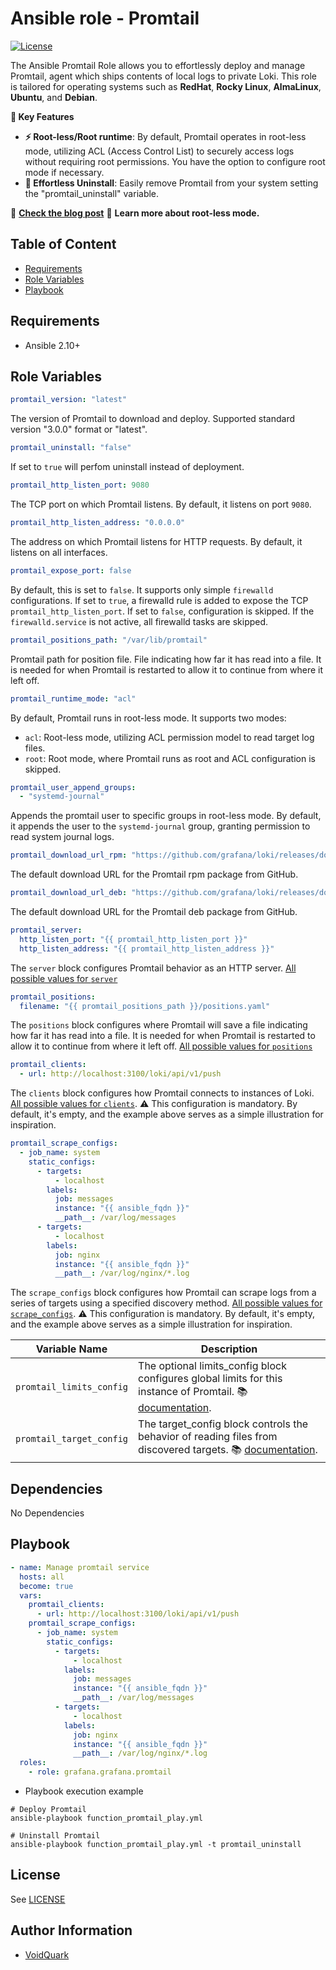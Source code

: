 # Ansible role - Promtail

[![License](https://img.shields.io/github/license/grafana/grafana-ansible-collection)](LICENSE)

The Ansible Promtail Role allows you to effortlessly deploy and manage Promtail, agent which ships contents of local logs to private Loki.
This role is tailored for operating systems such as **RedHat**, **Rocky Linux**, **AlmaLinux**, **Ubuntu**, and **Debian**.

**🔑 Key Features**
- **⚡ Root-less/Root runtime**: By default, Promtail operates in root-less mode, utilizing ACL (Access Control List) to securely access logs without requiring root permissions. You have the option to configure root mode if necessary.
- **🧹 Effortless Uninstall**: Easily remove Promtail from your system setting the "promtail_uninstall" variable.

📢 **[Check the blog post](https://voidquark.com/blog/rootless-promtail-with-ansible/)** 📝 **Learn more about root-less mode.**

## Table of Content

- [Requirements](#requirements)
- [Role Variables](#role-variables)
- [Playbook](#playbook)

## Requirements

- Ansible 2.10+

## Role Variables

```yaml
promtail_version: "latest"
```
The version of Promtail to download and deploy. Supported standard version "3.0.0" format or "latest".

```yaml
promtail_uninstall: "false"
```

If set to `true` will perfom uninstall instead of deployment.

```yaml
promtail_http_listen_port: 9080
```
The TCP port on which Promtail listens. By default, it listens on port `9080`.

```yaml
promtail_http_listen_address: "0.0.0.0"
```
The address on which Promtail listens for HTTP requests. By default, it listens on all interfaces.

```yaml
promtail_expose_port: false
```
By default, this is set to `false`. It supports only simple `firewalld` configurations. If set to `true`, a firewalld rule is added to expose the TCP `promtail_http_listen_port`. If set to `false`, configuration is skipped. If the `firewalld.service` is not active, all firewalld tasks are skipped.

```yaml
promtail_positions_path: "/var/lib/promtail"
```
Promtail path for position file. File indicating how far it has read into a file. It is needed for when Promtail is restarted to allow it to continue from where it left off.

```yaml
promtail_runtime_mode: "acl"
```
By default, Promtail runs in root-less mode. It supports two modes:
- `acl`: Root-less mode, utilizing ACL permission model to read target log files.
- `root`: Root mode, where Promtail runs as root and ACL configuration is skipped.

```yaml
promtail_user_append_groups:
  - "systemd-journal"
```
Appends the promtail user to specific groups in root-less mode. By default, it appends the user to the `systemd-journal` group, granting permission to read system journal logs.

```yaml
promtail_download_url_rpm: "https://github.com/grafana/loki/releases/download/v{{ promtail_version }}/promtail-{{ promtail_version }}.{{ __promtail_arch }}.rpm"
```
The default download URL for the Promtail rpm package from GitHub.

```yaml
promtail_download_url_deb: "https://github.com/grafana/loki/releases/download/v{{ promtail_version }}/promtail_{{ promtail_version }}_{{ __promtail_arch }}.deb"
```
The default download URL for the Promtail deb package from GitHub.

```yaml
promtail_server:
  http_listen_port: "{{ promtail_http_listen_port }}"
  http_listen_address: "{{ promtail_http_listen_address }}"
```
The `server` block configures Promtail behavior as an HTTP server. [All possible values for `server`](https://grafana.com/docs/loki/latest/clients/promtail/configuration/#server)

```yaml
promtail_positions:
  filename: "{{ promtail_positions_path }}/positions.yaml"
```
The `positions` block configures where Promtail will save a file indicating how far it has read into a file. It is needed for when Promtail is restarted to allow it to continue from where it left off. [All possible values for `positions`](https://grafana.com/docs/loki/latest/clients/promtail/configuration/#positions)

```yaml
promtail_clients:
  - url: http://localhost:3100/loki/api/v1/push
```
The `clients` block configures how Promtail connects to instances of Loki. [All possible values for `clients`](https://grafana.com/docs/loki/latest/clients/promtail/configuration/#clients). ⚠️ This configuration is mandatory. By default, it's empty, and the example above serves as a simple illustration for inspiration.

```yaml
promtail_scrape_configs:
  - job_name: system
    static_configs:
      - targets:
          - localhost
        labels:
          job: messages
          instance: "{{ ansible_fqdn }}"
          __path__: /var/log/messages
      - targets:
          - localhost
        labels:
          job: nginx
          instance: "{{ ansible_fqdn }}"
          __path__: /var/log/nginx/*.log
```
The `scrape_configs` block configures how Promtail can scrape logs from a series of targets using a specified discovery method. [All possible values for `scrape_configs`](https://grafana.com/docs/loki/latest/clients/promtail/configuration/#scrape_configs). ⚠️ This configuration is mandatory. By default, it's empty, and the example above serves as a simple illustration for inspiration.

| Variable Name | Description
| ----------- | ----------- |
| `promtail_limits_config` | The optional limits_config block configures global limits for this instance of Promtail. 📚 [documentation](https://grafana.com/docs/loki/latest/clients/promtail/configuration/#limits_config).
| `promtail_target_config` | The target_config block controls the behavior of reading files from discovered targets. 📚 [documentation](https://grafana.com/docs/loki/latest/clients/promtail/configuration/#target_config).

## Dependencies

No Dependencies

## Playbook

```yaml
- name: Manage promtail service
  hosts: all
  become: true
  vars:
    promtail_clients:
      - url: http://localhost:3100/loki/api/v1/push
    promtail_scrape_configs:
      - job_name: system
        static_configs:
          - targets:
              - localhost
            labels:
              job: messages
              instance: "{{ ansible_fqdn }}"
              __path__: /var/log/messages
          - targets:
              - localhost
            labels:
              job: nginx
              instance: "{{ ansible_fqdn }}"
              __path__: /var/log/nginx/*.log
  roles:
    - role: grafana.grafana.promtail
```

- Playbook execution example
```shell
# Deploy Promtail
ansible-playbook function_promtail_play.yml

# Uninstall Promtail
ansible-playbook function_promtail_play.yml -t promtail_uninstall
```

## License

See [LICENSE](https://github.com/grafana/grafana-ansible-collection/blob/main/LICENSE)

## Author Information

-   [VoidQuark](https://github.com/voidquark)
